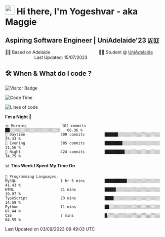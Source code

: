 <h1><img src="https://emojis.slackmojis.com/emojis/images/1531849430/4246/blob-sunglasses.gif?1531849430" width="30"/> Hi there, I'm Yogeshvar - aka Maggie</h1>

## Aspiring Software Engineer | UniAdelaide'23 🇦🇺  
🏂🏻  Based on Adelaide &nbsp;&nbsp;&nbsp;&nbsp;&nbsp;&nbsp;&nbsp;&nbsp;&nbsp;&nbsp;&nbsp;&nbsp;&nbsp;&nbsp;&nbsp;&nbsp;&nbsp;&nbsp;&nbsp;&nbsp;&nbsp;&nbsp;&nbsp;&nbsp;&nbsp;&nbsp;&nbsp;&nbsp;&nbsp;&nbsp;&nbsp;&nbsp;&nbsp;&nbsp;&nbsp;&nbsp;&nbsp;&nbsp;&nbsp;👨‍💻 Student @ [UniAdelaide](https://www.adelaide.edu.au)   &nbsp;&nbsp;&nbsp;&nbsp;&nbsp;&nbsp;&nbsp;&nbsp;&nbsp;&nbsp;&nbsp;&nbsp;&nbsp;&nbsp;&nbsp;&nbsp;&nbsp;&nbsp;&nbsp;&nbsp;&nbsp;&nbsp;&nbsp;&nbsp;Last Updated: 15/07/2023

## 🛠 When & What do I code ?  

![Visitor Badge](https://visitor-badge.feriirawann.repl.co?username=yogeshvar&repo=yogeshvar&label=Visitors&style=plastic&color=%23457BFF&contentType=svg)

<!--START_SECTION:waka-->
![Code Time](http://img.shields.io/badge/Code%20Time-2%2C287%20hrs%206%20mins-blue)

![Lines of code](https://img.shields.io/badge/From%20Hello%20World%20I%27ve%20Written-4.0%20million%20lines%20of%20code-blue)

**I'm a Night 🦉** 

```text
🌞 Morning                102 commits         ██░░░░░░░░░░░░░░░░░░░░░░░   08.36 % 
🌆 Daytime                309 commits         ██████░░░░░░░░░░░░░░░░░░░   25.33 % 
🌃 Evening                385 commits         ████████░░░░░░░░░░░░░░░░░   31.56 % 
🌙 Night                  424 commits         █████████░░░░░░░░░░░░░░░░   34.75 % 
```


📊 **This Week I Spent My Time On** 

```text
💬 Programming Languages: 
MySQL                    1 hr 5 mins         ██████████░░░░░░░░░░░░░░░   41.43 % 
HTML                     31 mins             █████░░░░░░░░░░░░░░░░░░░░   19.97 % 
TypeScript               23 mins             ████░░░░░░░░░░░░░░░░░░░░░   14.69 % 
Python                   11 mins             ██░░░░░░░░░░░░░░░░░░░░░░░   07.44 % 
CSS                      7 mins              █░░░░░░░░░░░░░░░░░░░░░░░░   04.55 % 
```


 Last Updated on 03/09/2023 09:49:03 UTC
<!--END_SECTION:waka-->
